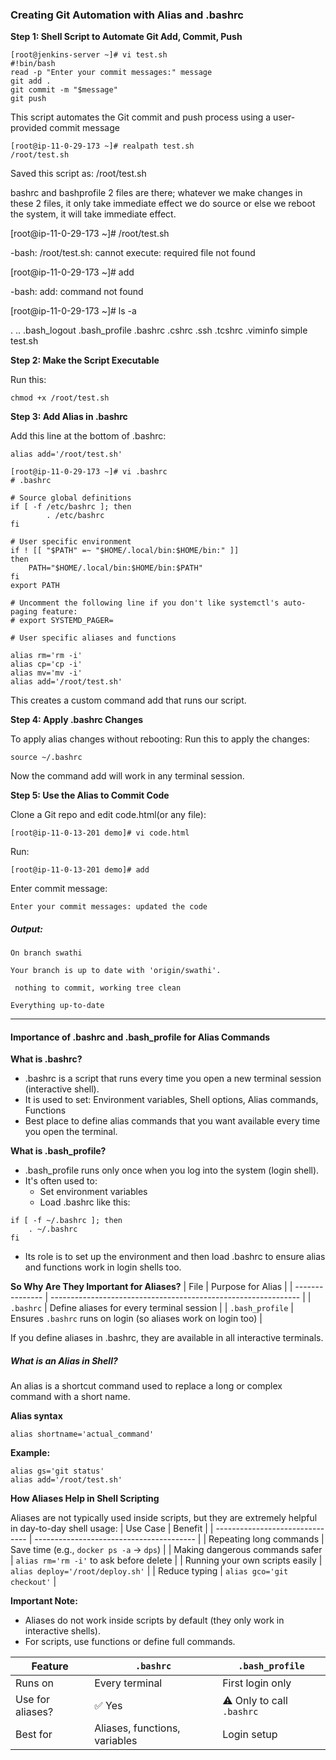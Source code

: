 ### Creating Git Automation with Alias and .bashrc
**Step 1: Shell Script to Automate Git Add, Commit, Push**

````
[root@jenkins-server ~]# vi test.sh 
#!bin/bash 
read -p "Enter your commit messages:" message
git add . 
git commit -m "$message" 
git push  
````
This script automates the Git commit and push process using a user-provided commit message 
```
[root@ip-11-0-29-173 ~]# realpath test.sh
/root/test.sh
```
Saved this script as: /root/test.sh

bashrc and bashprofile 2 files are there; whatever we make changes in these 2 files, it only take immediate effect we do source or else we reboot the system, it will take immediate effect. 

[root@ip-11-0-29-173 ~]# /root/test.sh

-bash: /root/test.sh: cannot execute: required file not found

[root@ip-11-0-29-173 ~]# add

-bash: add: command not found

[root@ip-11-0-29-173 ~]# ls -a

.  ..  .bash_logout  .bash_profile  .bashrc  .cshrc  .ssh  .tcshrc  .viminfo  simple  test.sh

**Step 2: Make the Script Executable**

Run this:
```commandline
chmod +x /root/test.sh
```
**Step 3: Add Alias in .bashrc**

Add this line at the bottom of .bashrc:
```commandline
alias add='/root/test.sh'
```
```
[root@ip-11-0-29-173 ~]# vi .bashrc
# .bashrc

# Source global definitions
if [ -f /etc/bashrc ]; then
        . /etc/bashrc
fi

# User specific environment
if ! [[ "$PATH" =~ "$HOME/.local/bin:$HOME/bin:" ]]
then
    PATH="$HOME/.local/bin:$HOME/bin:$PATH"
fi
export PATH

# Uncomment the following line if you don't like systemctl's auto-paging feature:
# export SYSTEMD_PAGER=

# User specific aliases and functions

alias rm='rm -i'
alias cp='cp -i'
alias mv='mv -i'
alias add='/root/test.sh'
```
This creates a custom command add that runs our script.

**Step 4: Apply .bashrc Changes**

To apply alias changes without rebooting:
Run this to apply the changes:
```
source ~/.bashrc
```
Now the command add will work in any terminal session.

**Step 5: Use the Alias to Commit Code**

Clone a Git repo and edit code.html(or any file):
```commandline
[root@ip-11-0-13-201 demo]# vi code.html
```
Run:
```
[root@ip-11-0-13-201 demo]# add 
``` 
Enter commit message:
```
Enter your commit messages: updated the code 
```
##### Output:
```
On branch swathi 

Your branch is up to date with 'origin/swathi'. 

 nothing to commit, working tree clean 

Everything up-to-date 
```
___
#### Importance of .bashrc and .bash_profile for Alias Commands
**What is .bashrc?**
* .bashrc is a script that runs every time you open a new terminal session (interactive shell).
* It is used to set: Environment variables, Shell options, Alias commands, Functions
* Best place to define alias commands that you want available every time you open the terminal.

**What is .bash_profile?**
* .bash_profile runs only once when you log into the system (login shell).
* It's often used to:
  * Set environment variables
  * Load .bashrc like this:
```commandline
if [ -f ~/.bashrc ]; then
    . ~/.bashrc
fi
```
* Its role is to set up the environment and then load .bashrc to ensure alias and functions work in login shells too.

**So Why Are They Important for Aliases?**
| File            | Purpose for Alias                                              |
| --------------- | -------------------------------------------------------------- |
| `.bashrc`       | Define aliases for every terminal session                      |
| `.bash_profile` | Ensures `.bashrc` runs on login (so aliases work on login too) |

If you define aliases in .bashrc, they are available in all interactive terminals.
##### What is an Alias in Shell?
An alias is a shortcut command used to replace a long or complex command with a short name.

**Alias syntax**
```commandline
alias shortname='actual_command'
```
**Example:**
```alias ll='ls -alF'
alias gs='git status'
alias add='/root/test.sh'
```
**How Aliases Help in Shell Scripting**

Aliases are not typically used inside scripts, but they are extremely helpful in day-to-day shell usage:
| Use Case                        | Benefit                                  |
| ------------------------------- | ---------------------------------------- |
| Repeating long commands         | Save time (e.g., `docker ps -a` → `dps`) |
| Making dangerous commands safer | `alias rm='rm -i'` to ask before delete  |
| Running your own scripts easily | `alias deploy='/root/deploy.sh'`         |
| Reduce typing                   | `alias gco='git checkout'`               |

**Important Note:**
* Aliases do not work inside scripts by default (they only work in interactive shells).
* For scripts, use functions or define full commands.

| Feature          | `.bashrc`                     | `.bash_profile`           |
| ---------------- | ----------------------------- | ------------------------- |
| Runs on          | Every terminal                | First login only          |
| Use for aliases? | ✅ Yes                         | ⚠️ Only to call `.bashrc` |
| Best for         | Aliases, functions, variables | Login setup               |





